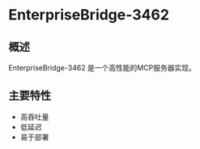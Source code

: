 # EnterpriseBridge-3462

## 概述

EnterpriseBridge-3462 是一个高性能的MCP服务器实现。

## 主要特性

- 高吞吐量
- 低延迟
- 易于部署
